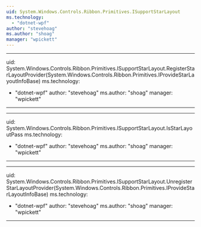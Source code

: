 ```yaml
---
uid: System.Windows.Controls.Ribbon.Primitives.ISupportStarLayout
ms.technology: 
  - "dotnet-wpf"
author: "stevehoag"
ms.author: "shoag"
manager: "wpickett"
---
```


---
uid: System.Windows.Controls.Ribbon.Primitives.ISupportStarLayout.RegisterStarLayoutProvider(System.Windows.Controls.Ribbon.Primitives.IProvideStarLayoutInfoBase)
ms.technology: 
  - "dotnet-wpf"
author: "stevehoag"
ms.author: "shoag"
manager: "wpickett"
---

---
uid: System.Windows.Controls.Ribbon.Primitives.ISupportStarLayout.IsStarLayoutPass
ms.technology: 
  - "dotnet-wpf"
author: "stevehoag"
ms.author: "shoag"
manager: "wpickett"
---

---
uid: System.Windows.Controls.Ribbon.Primitives.ISupportStarLayout.UnregisterStarLayoutProvider(System.Windows.Controls.Ribbon.Primitives.IProvideStarLayoutInfoBase)
ms.technology: 
  - "dotnet-wpf"
author: "stevehoag"
ms.author: "shoag"
manager: "wpickett"
---
